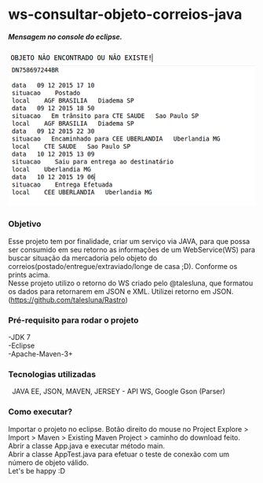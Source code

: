 # ws-consultar-objeto-correios-java

<h5>Mensagem no console do eclipse.</h5>

<div><img alt="not_found" src="img/not_found.png" /></div>

<div><img alt="found" src="img/found.png" /></div>


### Objetivo

Esse projeto tem por finalidade, criar um serviço via JAVA, para que possa ser consumido em seu retorno as informações de um WebService(WS) para buscar situação da mercadoria pelo objeto do correios(postado/entregue/extraviado/longe de casa ;D). Conforme os prints acima.<br>
Nesse projeto utilizo o retorno do WS criado pelo @talesluna, que formatou os dados para retornarem em JSON e XML. Utilizei retorno em JSON.<br>
(https://github.com/talesluna/Rastro)


### Pré-requisito para rodar o projeto			 
  -JDK 7<br>
  -Eclipse<br>
  -Apache-Maven-3+
 
### Tecnologias utilizadas			 
  JAVA EE, JSON, MAVEN, JERSEY - API WS, Google Gson (Parser)
		 
### Como executar?
Importar o projeto no eclipse.
Botão direito do mouse no Project Explore > Import > Maven > Existing Maven Project > caminho do download feito.
Abrir a classe App.java e executar método main. <br>
Abrir a classe AppTest.java para efetuar o teste de conexão com um número de objeto válido. <br>
Let's be happy :D	
		 

			


